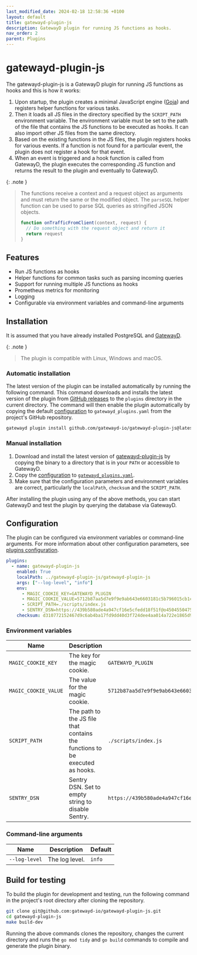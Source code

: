 ```yaml
---
last_modified_date: 2024-02-18 12:58:36 +0100
layout: default
title: gatewayd-plugin-js
description: GatewayD plugin for running JS functions as hooks.
nav_order: 2
parent: Plugins
---
```


# gatewayd-plugin-js

The gatewayd-plugin-js is a GatewayD plugin for running JS functions as hooks and this is how it works:

1. Upon startup, the plugin creates a minimal JavaScript engine ([Goja](https://github.com/dop251/goja)) and registers helper functions for various tasks.
2. Then it loads all JS files in the directory specified by the `SCRIPT_PATH` environment variable. The environment variable must be set to the path of the file that contains the JS functions to be executed as hooks. It can also import other JS files from the same directory.
3. Based on the existing functions in the JS files, the plugin registers hooks for various events. If a function is not found for a particular event, the plugin does not register a hook for that event.
4. When an event is triggered and a hook function is called from GatewayD, the plugin executes the corresponding JS function and returns the result to the plugin and eventually to GatewayD.

{: .note }
> The functions receive a context and a request object as arguments and must return the same or the modified object. The `parseSQL` helper function can be used to parse SQL queries as stringified JSON objects.
>
> ```js
> function onTrafficFromClient(context, request) {
>   // Do something with the request object and return it
>   return request
> }
> ```

## Features

- Run JS functions as hooks
- Helper functions for common tasks such as parsing incoming queries
- Support for running multiple JS functions as hooks
- Prometheus metrics for monitoring
- Logging
- Configurable via environment variables and command-line arguments

## Installation

It is assumed that you have already installed PostgreSQL and [GatewayD](/getting-started/installation).

{: .note }
> The plugin is compatible with Linux, Windows and macOS.

### Automatic installation

The latest version of the plugin can be installed automatically by running the following command. This command downloads and installs the latest version of the plugin from [GitHub releases](https://github.com/gatewayd-io/gatewayd-plugin-js/releases) to the `plugins` directory in the current directory. The command will then enable the plugin automatically by copying the default [configuration](#configuration) to `gatewayd_plugins.yaml` from the project's GitHub repository.

```bash
gatewayd plugin install github.com/gatewayd-io/gatewayd-plugin-js@latest
```

### Manual installation

1. Download and install the latest version of [gatewayd-plugin-js](https://github.com/gatewayd-io/gatewayd-plugin-js/releases/latest) by copying the binary to a directory that is in your `PATH` or accessible to GatewayD.
2. Copy the [configuration](#configuration) to [`gatewayd_plugins.yaml`](/using-gatewayd/plugins-configuration/plugins-configuration).
3. Make sure that the configuration parameters and environment variables are correct, particularly the `localPath`, `checksum` and the `SCRIPT_PATH`.

After installing the plugin using any of the above methods, you can start GatewayD and test the plugin by querying the database via GatewayD.

## Configuration

The plugin can be configured via environment variables or command-line arguments. For more information about other configuration parameters, see [plugins configuration](/using-gatewayd/plugins-configuration/plugins-configuration.md).

```yaml
plugins:
  - name: gatewayd-plugin-js
    enabled: True
    localPath: ../gatewayd-plugin-js/gatewayd-plugin-js
    args: ["--log-level", "info"]
    env:
      - MAGIC_COOKIE_KEY=GATEWAYD_PLUGIN
      - MAGIC_COOKIE_VALUE=5712b87aa5d7e9f9e9ab643e6603181c5b796015cb1c09d6f5ada882bf2a1872
      - SCRIPT_PATH=./scripts/index.js
      - SENTRY_DSN=https://439b580ade4a947cf16e5cfedd18f51f@o4504550475038720.ingest.sentry.io/4506475229413376
    checksum: d310772152467d9c6ab4ba17fd9dd40d3f724dee4aa014a722e1865d91744a4f
```

### Environment variables

| Name                 | Description                                                                  | Default                                                                                        |
| -------------------- | ---------------------------------------------------------------------------- | ---------------------------------------------------------------------------------------------- |
| `MAGIC_COOKIE_KEY`   | The key for the magic cookie.                                                | `GATEWAYD_PLUGIN`                                                                              |
| `MAGIC_COOKIE_VALUE` | The value for the magic cookie.                                              | `5712b87aa5d7e9f9e9ab643e6603181c5b796015cb1c09d6f5ada882bf2a1872`                             |
| `SCRIPT_PATH`        | The path to the JS file that contains the functions to be executed as hooks. | `./scripts/index.js`                                                                           |
| `SENTRY_DSN`         | Sentry DSN. Set to empty string to disable Sentry.                           | `https://439b580ade4a947cf16e5cfedd18f51f@o4504550475038720.ingest.sentry.io/4506475229413376` |

### Command-line arguments

| Name          | Description    | Default |
| ------------- | -------------- | ------- |
| `--log-level` | The log level. | `info`  |

## Build for testing

To build the plugin for development and testing, run the following command in the project's root directory after cloning the repository.

```bash
git clone git@github.com:gatewayd-io/gatewayd-plugin-js.git
cd gatewayd-plugin-js
make build-dev
```

Running the above commands clones the repository, changes the current directory and runs the `go mod tidy` and `go build` commands to compile and generate the plugin binary.
